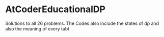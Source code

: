 # AtCoderEducationalDP
Solutions to all 26 problems. 
The Codes also include the states of dp and also the meaning of every tabl
